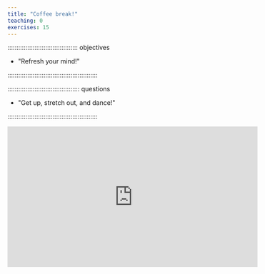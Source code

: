 ```yaml
---
title: "Coffee break!"
teaching: 0
exercises: 15
---
```


::::::::::::::::::::::::::::::::::::::: objectives

- "Refresh your mind!"

::::::::::::::::::::::::::::::::::::::::::::::::::

:::::::::::::::::::::::::::::::::::::::: questions

- "Get up, stretch out, and dance!"

::::::::::::::::::::::::::::::::::::::::::::::::::



<center>
<iframe width="560" height="315" src="https://www.youtube.com/embed/0E00Zuayv9Q" frameborder="0" allow="accelerometer; autoplay; encrypted-media; gyroscope; picture-in-picture" allowfullscreen></iframe>
</center>

